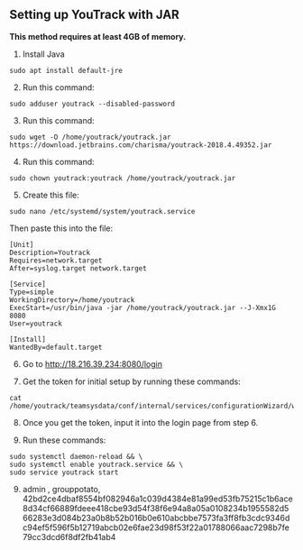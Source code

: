 ## Setting up YouTrack with JAR
**This method requires at least 4GB of memory.**
1. Install Java
  ```
  sudo apt install default-jre
  ```
2. Run this command:
  ```
  sudo adduser youtrack --disabled-password
  ```
3. Run this command:
  ```
  sudo wget -O /home/youtrack/youtrack.jar https://download.jetbrains.com/charisma/youtrack-2018.4.49352.jar
  ```

4. Run this command:
  ```
  sudo chown youtrack:youtrack /home/youtrack/youtrack.jar
  ```

5. Create this file:

  ```
  sudo nano /etc/systemd/system/youtrack.service
  ```

  Then paste this into the file:
  ```
  [Unit]
  Description=Youtrack
  Requires=network.target
  After=syslog.target network.target

  [Service]
  Type=simple
  WorkingDirectory=/home/youtrack
  ExecStart=/usr/bin/java -jar /home/youtrack/youtrack.jar --J-Xmx1G 8080
  User=youtrack

  [Install]
  WantedBy=default.target
  ```

6. Go to http://18.216.39.234:8080/login

7. Get the token for initial setup by running these commands:
  ```
  cat /home/youtrack/teamsysdata/conf/internal/services/configurationWizard/wizard_token.txt
  ```

8. Once you get the token, input it into the login page from step 6.

9. Run these commands:
  ```
  sudo systemctl daemon-reload && \
  sudo systemctl enable youtrack.service && \
  sudo service youtrack start
  ```

9. admin , grouppotato, 42bd2ce4dbaf8554bf082946a1c039d4384e81a99ed53fb75215c1b6ace8d34cf66889fdeee418cbe93d54f38f6e94a8a05a0108234b1955582d566283e3d084b23a0b8b52b016b0e610abcbbe7573fa3ff8fb3cdc9346dc94ef5f596f5b12719abcb02e6fae23d98f53f22a01788066aac7298b7fe79cc3dcd6f8df2fb41ab4

